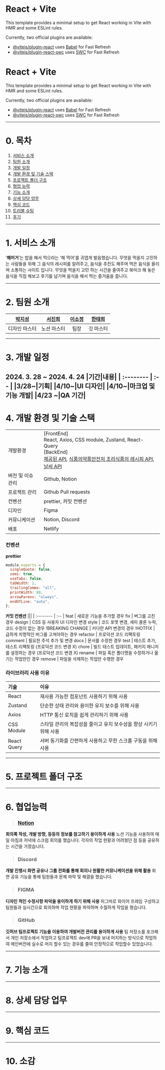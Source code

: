 # React + Vite

This template provides a minimal setup to get React working in Vite with HMR and some ESLint rules.

Currently, two official plugins are available:

- [@vitejs/plugin-react](https://github.com/vitejs/vite-plugin-react/blob/main/packages/plugin-react/README.md) uses [Babel](https://babeljs.io/) for Fast Refresh
- [@vitejs/plugin-react-swc](https://github.com/vitejs/vite-plugin-react-swc) uses [SWC](https://swc.rs/) for Fast Refresh
# React + Vite

This template provides a minimal setup to get React working in Vite with HMR and some ESLint rules.

Currently, two official plugins are available:

- [@vitejs/plugin-react](https://github.com/vitejs/vite-plugin-react/blob/main/packages/plugin-react/README.md) uses [Babel](https://babeljs.io/) for Fast Refresh
- [@vitejs/plugin-react-swc](https://github.com/vitejs/vite-plugin-react-swc) uses [SWC](https://swc.rs/) for Fast Refresh

---

# 0. 목차
1. [서비스 소개]()
2. [팀원 소개]()
3. [개발 일정]()
4. [개발 환경 및 기술 스택]()
5. [프로젝트 폴더 구조]()
6. [협업 능력]()
7. [기능 소개]()
8. [상세 담당 업무]()
9. [핵심 코드]()
10. [트러블 슈팅]()
11. [후기]()

---

# 1. 서비스 소개

‘**해머거**’는 밥을 해서 먹으라는 ‘해 먹어’를 귀엽게 발음했습니다. 
무엇을 먹을지 고민하는 사람들을 위해 그 음식의 레시피를 알려주고, 음식을 추천도 해주며 먹은 음식을 올리며 소통하는 사이트 입니다. 무엇을 먹을지 고민 하는 시간을 줄여주고 북마크 해 놓은 음식을 직접 해보고 후기를 남기며 음식을 해서 먹는 즐거움을 줍니다.

---

# 2. 팀원 소개

|[박지성](https://github.com/sasakieiji)|[서진희](https://github.com/sozzi0)|[이소정](https://github.com/s0zzang)|[한태희](https://github.com/taehee1228)|
| :--------: | :--: | :------: | :----: |
|디자인 마스터|노션 마스터|팀장|깃 마스터|

---

# 3. 개발 일정
**2024. 3. 28 ~ 2024. 4. 24**
|기간|내용|
| :-------- | :-- |
|3/28~|기획|
|4/10~|UI 디자인|
|4/10~|마크업 및 기능 개발|
|4/23 ~|QA 기간|
---
# 4. 개발 환경 및 기술 스택
|||
| :-------- | :-- |
|개발환경|[FrontEnd] </br> React, Axios, CSS module, Zustand, React-Query </br> [BackEnd] </br> [제공된 API](https://api.frontendschool.shop/apidocs/), [식품의약품안전처 조리식품의 레시피 API](https://www.foodsafetykorea.go.kr/api/openApiInfo.do?menu_grp=MENU_GRP31&menu_no=661&show_cnt=10&start_idx=1&svc_no=COOKRCP01), [날씨 API](https://openweathermap.org/)
버전 및 이슈 관리| Github, Notion
프로젝트 관리|Github Pull requests
컨벤션|prettier, 커밋 컨벤션
디자인|Figma
커뮤니케이션|Notion, Discord
배포|Netlify 


### 컨벤션
**prettier**
```js
module.exports = {
  singleQuote: false,
  semi: true,
  useTabs: false,
  tabWidth: 2,
  trailingComma: "all",
  printWidth: 80,
  arrowParens: "always",
  endOfLine: "auto",
};
```
**커밋 컨벤션**
|||
| :-------- | :-- |
feat | 새로운 기능을 추가할 경우
fix |	버그를 고친 경우
design |		CSS 등 사용자 UI 디자인 변경
style |		코드 포맷 변경, 세미 콜론 누락, 코드 수정이 없는 경우
!BREAKING CHANGE |		커다란 API 변경의 경우
!HOTFIX |		급하게 치명적인 버그를 고쳐야하는 경우
refactor |		프로덕션 코드 리팩토링
comment |		필요한 주석 추가 및 변경
docs |		문서를 수정한 경우
test |		테스트 추가, 테스트 리팩토링 (프로덕션 코드 변경 X)
chore |		빌드 테스트 업데이트, 패키지 매니저를 설정하는 경우 (프로덕션 코드 변경 X)
rename |		파일 혹은 폴더명을 수정하거나 옮기는 작업만인 경우
remove |		파일을 삭제하는 작업만 수행한 경우


### 라이브러리 사용 이유
|기술|이유|
| :-------- | :-- |
React | 재사용 가능한 컴포넌트 사용하기 위해 사용
Zustand | 단순한 상태 관리와 용이한 유지 보수를 위해 사용
Axios | HTTP 통신 로직을 쉽게 관리하기 위해 사용
CSS Module | 스타일 관리의 복잡성을 줄이고 유지 보수성을 향상 시키기 위해 사용
React Query | 서버 동기화를 간편하게 사용하고 무한 스크롤 구동을 위해 사용

---

# 5. 프로젝트 폴더 구조

---

# 6. 협업능력

> ### [Notion](https://www.notion.so/3d7489dd4e314f3bb52e2e3f67d05838)
  **회의록 작성, 개발 방향, 등등의 정보를 참고하기 용이하게 사용**
  노션 기능을 사용하여 매일 아침과 저녁에 스크럼 회의를 했습니다. 각자의 작업 현황과 어려웠던 점 등을 공유하는 시간을 가졌습니다.

> ### Discord
  **개발 진행시 화면 공유나 그룹 전화를 통해 회의나 원활한 커뮤니케이션을 위해 활용**
  화면 공유 기능을 통해 팀원들과 문제 파악 및 해결을 했습니다.

> ### FIGMA
**디자인 적인 수정사항 파악을 용이하게 하기 위해 사용**
피그마로 와이어 프레임 구성하고 팀원들과 실시간으로 회의하며 작업 현황을 파악하며 수월하게 작업을 했습니다.

> ### GitHub
**깃허브 팀프로젝트 기능을 이용하여 개발버전 관리를 용이하게 사용**
팀 저장소를 포크해서 개인 저장소에서 작업하고 팀프로젝트 dev에 PR을 보내 머지하는 방식으로 작업하여 메인버전에 실수로 머지 할수 있는 경우를 줄여 안정적으로 작업할수 있었습니다.

---
# 7. 기능 소개
---

# 8. 상세 담당 업무

---

# 9. 핵심 코드

---

# 10. 소감